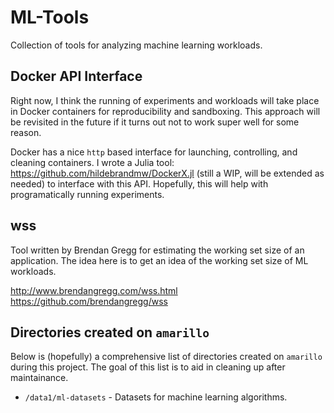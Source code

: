 # ML-Tools

Collection of tools for analyzing machine learning workloads.

## Docker API Interface
Right now, I think the running of experiments and workloads will take place in Docker 
containers for reproducibility and sandboxing. This approach will be revisited in the future
if it turns out not to work super well for some reason.

Docker has a nice `http` based interface for launching, controlling, and cleaning containers.
I wrote a Julia tool: <https://github.com/hildebrandmw/DockerX.jl> (still a WIP, will be 
extended as needed) to interface with this API. Hopefully, this will help with 
programatically running experiments.

## wss

Tool written by Brendan Gregg for estimating the working set size of an application.
The idea here is to get an idea of the working set size of ML workloads.

<http://www.brendangregg.com/wss.html>
<https://github.com/brendangregg/wss>

## Directories created on `amarillo`

Below is (hopefully) a comprehensive list of directories created on `amarillo` during
this project. The goal of this list is to aid in cleaning up after maintainance.

* `/data1/ml-datasets` - Datasets for machine learning algorithms.
